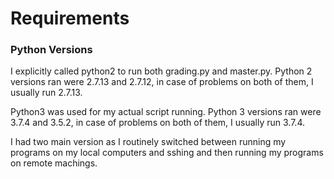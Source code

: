 # Requirements

### **Python Versions**
I explicitly called python2 to run both grading.py and master.py. Python 2 versions ran were 2.7.13 and 2.7.12, in case of problems on both of them, I usually run 2.7.13.

Python3 was used for my actual script running. Python 3 versions ran were 3.7.4 and 3.5.2, in case of problems on both of them, I usually run 3.7.4.

I had two main version as I routinely switched between running my programs on my local computers and sshing and then running my programs on remote machings.

